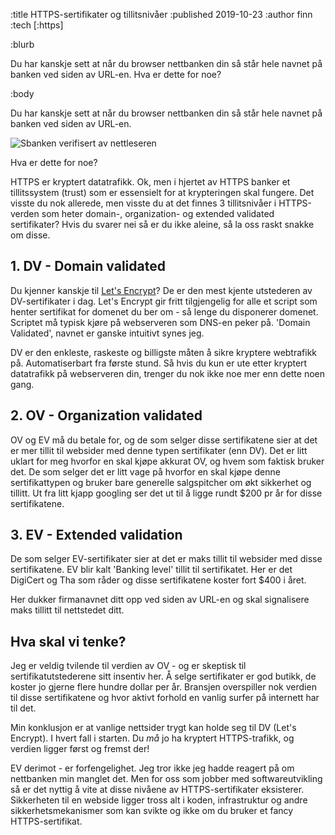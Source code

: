 :title HTTPS-sertifikater og tillitsnivåer
:published 2019-10-23
:author finn
:tech [:https]

:blurb

Du har kanskje sett at når du browser nettbanken din så står hele navnet på banken ved siden av URL-en. Hva er dette for noe?

:body

Du har kanskje sett at når du browser nettbanken din så står hele navnet på banken ved siden av URL-en.

![Sbanken verifisert av nettleseren](/images/blogg/ev-sbanken.png)

Hva er dette for noe?

HTTPS er kryptert datatrafikk. Ok, men i hjertet av HTTPS banker et tillitssystem (trust) som er essensielt for at krypteringen skal fungere. Det visste du nok allerede, men visste du at det finnes 3 tillitsnivåer i HTTPS-verden som heter domain-, organization- og extended validated sertifikater? Hvis du svarer nei så er du ikke aleine, så la oss raskt snakke om disse.

## 1. DV - Domain validated

Du kjenner kanskje til [Let's Encrypt](https://letsencrypt.org)? De er den mest kjente utstederen av DV-sertifikater i dag. Let's Encrypt gir fritt tilgjengelig for alle et script som henter sertifikat for domenet du ber om - så lenge du disponerer domenet. Scriptet må typisk kjøre på webserveren som DNS-en peker på. 'Domain Validated', navnet er ganske intuitivt synes jeg.

DV er den enkleste, raskeste og billigste måten å sikre kryptere webtrafikk på. Automatiserbart fra første stund. Så hvis du kun er ute etter kryptert datatrafikk på webserveren din, trenger du nok ikke noe mer enn dette noen gang.

## 2. OV - Organization validated

OV og EV må du betale for, og de som selger disse sertifikatene sier at det er mer tillit til websider med denne typen sertifikater (enn DV). Det er litt uklart for meg hvorfor en skal kjøpe akkurat OV, og hvem som faktisk bruker det. De som selger det er litt vage på hvorfor en skal kjøpe denne sertifikattypen og bruker bare generelle salgspitcher om økt sikkerhet og tillitt. Ut fra litt kjapp googling ser det ut til å ligge rundt $200 pr år for disse sertifikatene.

## 3. EV - Extended validation

De som selger EV-sertifikater sier at det er maks tillit til websider med disse sertifikatene. EV blir kalt 'Banking level' tillit til sertifikatet. Her er det DigiCert og Tha som råder og disse sertifikatene koster fort $400 i året.

Her dukker firmanavnet ditt opp ved siden av URL-en og skal signalisere maks tillitt til nettstedet ditt.

## Hva skal vi tenke?

Jeg er veldig tvilende til verdien av OV - og er skeptisk til sertifikatutstederene sitt insentiv her. Å selge sertifikater er god butikk, de koster jo gjerne flere hundre dollar per år. Bransjen overspiller nok verdien til disse sertifikatene og hvor aktivt forhold en vanlig surfer på internett har til det. 

Min konklusjon er at vanlige nettsider trygt kan holde seg til DV (Let's Encrypt). I hvert fall i starten. Du _må_ jo ha kryptert HTTPS-trafikk, og verdien ligger først og fremst der!

EV derimot - er forfengelighet. Jeg tror ikke jeg hadde reagert på om nettbanken min manglet det. Men for oss som jobber med softwareutvikling så er det nyttig å vite at disse nivåene av HTTPS-sertifikater eksisterer. Sikkerheten til en webside ligger tross alt i koden, infrastruktur og andre sikkerhetsmekanismer som kan svikte og ikke om du bruker et fancy HTTPS-sertifikat.
